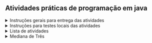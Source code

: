 ## Atividades práticas de programação em java

<details>
<summary>Instruções gerais para entrega das atividades</summary>

* Realizar fork do repositório da disciplina
* Criar um diretório com seu nome e sobrenome dentro do diretório da atividade, conforme exemplo abaixo(o nome do último diretório deve ser seu nome e sobrenome):
```bash
mkdir poo/assignments/00-hello/submissions/fabricio-santana/src  
```
* Desenvolver programa Java dentro do seu diretório
* Atender os resuitivos da especificação e os requisitos de implementação
* Enviar um pull request
* Observar se os testes do pull request rodaram com sucesso
* Submeter link do pull request no [ambiente virtual](https://ambientevirtual.idp.edu.br/)
* Cumprir prazo de entrega

</details>

<details>
<summary>Instruções para testes locais das atividades</summary>

Cada atividade é acompanhada de testes unitários. Para avaliar seu código antes de submetê-lo, execute os seguintes comandos a partir de seu diretório pessoal de cada atividade
 ```bash
 mkdir -p lib

 curl -L -o lib/junit-platform-console-standalone-1.11.4.jar https://repo1.maven.org/maven2/org/junit/platform/junit-platform-console-standalone/1.11.4/junit-platform-console-standalone-1.11.4.jar

 javac -cp "lib/*" -d bin src/*.java ../../test/*.java
 
 java -jar lib/junit-platform-console-standalone-1.11.4.jar --class-path bin --scan-class-path
 ```
</details>

<details> 
<summary>Lista de atividades</summary>

|Semana| Atividades |
|---|---|
| 1 | [Hello, World!](./00-hello) |
| 2 | [Calculadora de índice de massa corporal (IMC)](./01-imc) <br>
|   | [Calculadora da Área de um Polígono Regular](./02-area) <br>
|   | [Sequência de Fibonnaci](./03-fibonacci) <br>
|   | [Elefante visitando amigo](./04-elephant) <br>
|   | [Senha forte](./05-password) |
| 3 | |

</details> 

<details>
<summary>Mediana de Três</summary>

Referência: [Tarefa aplicada no curso Object-Oriented Programming and Data Structures (CS 2110) da Cornell University](https://www.cs.cornell.edu/courses/cs2110/2025sp/assignments/a1_handout.html)

##### Especificação

1. O programa deve determinar a **mediana** de três números inteiros informados pelo usuário.
2. A mediana de um conjunto de números é o valor que estaria no meio caso os números fossem ordenados. No caso específico da **mediana de três**, é usada em sistemas tolerantes a falhas para decidir qual valor confiar quando há discordância entre sensores ou componentes.
3. O programa deve solicitar ao usuário **três números inteiros**, de acordo com o exemplo:
```bash
Digite o primeiro número: 7
Digite o segundo número: 2
Digite o terceiro número: 5
```
4. O programa deve calcular a mediana utilizando uma **cadeia de declarações condicionais (`if`/`else`)**, possivelmente aninhadas, para determinar o valor central sem ordenar explicitamente os números.
5. O programa deve imprimir no console a mediana dos três números informados, conforme exemplo:
```bash
A mediana dos números é: 5
```

#### Requisitos de Implementação
1. O programa deve conter uma **classe chamada `MedianaDeTres`**.
2. A classe deve possuir **três métodos públicos (public) e estáticos (static)**: `main`, `calcularMediana` e `formatarSaida`.
3. O **método `main`** deve receber um parâmetro do tipo `String[]` e não retornar nenhum valor (`void`).
4. O **método `calcularMediana`** deve receber três parâmetros, `a`, `b` e `c`, todos do tipo `int`, e deve retornar um valor `int` representando a mediana.
5. O **método `formatarSaida`** deve receber um valor `int` representando a mediana e retornar uma `String` formatada para exibição.
6. Deve-se utilizar a **classe `java.util.Scanner`** para ler entradas do usuário.
7. Deve-se utilizar **estruturas condicionais (`if`/`else`)**, sem ordenar explicitamente os números.

</details>